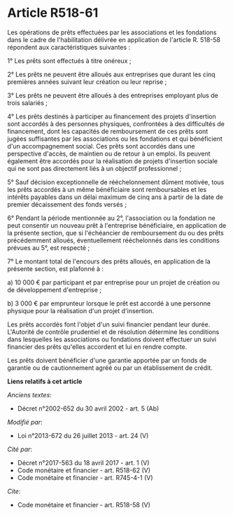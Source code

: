 # Article R518-61

Les opérations de prêts effectuées par les associations et les fondations dans le cadre de l'habilitation délivrée en
application de l'article R. 518-58 répondent aux caractéristiques suivantes : 

1° Les prêts sont effectués à titre onéreux ; 

2° Les prêts ne peuvent être alloués aux entreprises que durant les cinq premières années suivant leur création ou leur
reprise ; 

3° Les prêts ne peuvent être alloués à des entreprises employant plus de trois salariés ; 

4° Les prêts destinés à participer au financement des projets d'insertion sont accordés à des personnes physiques,
confrontées à des difficultés de financement, dont les capacités de remboursement de ces prêts sont jugées suffisantes par
les associations ou les fondations et qui bénéficient d'un accompagnement social. Ces prêts sont accordés dans une
perspective d'accès, de maintien ou de retour à un emploi. Ils peuvent également être accordés pour la réalisation de projets
d'insertion sociale qui ne sont pas directement liés à un objectif professionnel ; 

5° Sauf décision exceptionnelle de rééchelonnement dûment motivée, tous les prêts accordés à un même bénéficiaire sont
remboursables et les intérêts payables dans un délai maximum de cinq ans à partir de la date de premier décaissement des
fonds versés ; 

6° Pendant la période mentionnée au 2°, l'association ou la fondation ne peut consentir un nouveau prêt à l'entreprise
bénéficiaire, en application de la présente section, que si l'échéancier de remboursement du ou des prêts précédemment
alloués, éventuellement rééchelonnés dans les conditions prévues au 5°, est respecté ; 

7° Le montant total de l'encours des prêts alloués, en application de la présente section, est plafonné à : 

a) 10 000 € par participant et par entreprise pour un projet de création ou de développement d'entreprise ; 

b) 3 000 € par emprunteur lorsque le prêt est accordé à une personne physique pour la réalisation d'un projet d'insertion. 

Les prêts accordés font l'objet d'un suivi financier pendant leur durée. L'Autorité de contrôle prudentiel et de résolution
détermine les conditions dans lesquelles les associations ou fondations doivent effectuer un suivi financier des prêts
qu'elles accordent et lui en rendre compte. 

Les prêts doivent bénéficier d'une garantie apportée par un fonds de garantie ou de cautionnement agréé ou par un
établissement de crédit.

**Liens relatifs à cet article**

_Anciens textes_:

  - Décret n°2002-652 du 30 avril 2002 - art. 5 (Ab)

_Modifié par_:

  - Loi n°2013-672 du 26 juillet 2013 - art. 24 (V)

_Cité par_:

  - Décret n°2017-563 du 18 avril 2017 - art. 1 (V)
  - Code monétaire et financier - art. R518-62 (V)
  - Code monétaire et financier - art. R745-4-1 (V)

_Cite_:

  - Code monétaire et financier - art. R518-58 (V)
